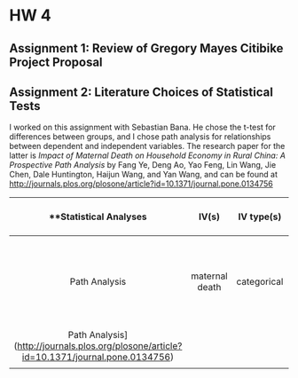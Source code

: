 # HW 4

## Assignment 1: Review of Gregory Mayes Citibike Project Proposal

## Assignment 2: Literature Choices of Statistical Tests
I worked on this assignment with Sebastian Bana. He chose the t-test for 
differences between groups, and I chose path analysis for relationships
between dependent and independent variables. The research paper for the latter
is *Impact of Maternal Death on Household Economy in Rural China: A Prospective
Path Analysis* by Fang Ye, Deng Ao, Yao Feng, Lin Wang, Jie Chen, Dale Huntington,
Haijun Wang, and Yan Wang, and can be found at http://journals.plos.org/plosone/article?id=10.1371/journal.pone.0134756

| **Statistical Analyses      | IV(s)    | IV type(s)  | DV(s)  | DV type(s)  | Control Var  | Control Var type |  Question to be answered | _H0_ | alpha | link to paper** |
|:--------------:|:--------------:|:------:|:---------:|:-----------:|:-----------:|:------------:|:------------------:|:-------:|:---------:|:---------|
Path Analysis  |  maternal death | categorical | annual income, expenditure per capita | continuous | n/a | n/a | How does maternal death impact household economy? |       |     | [Impact of Maternal Death on Household Economy in Rural China: A Prospective
Path Analysis] (http://journals.plos.org/plosone/article?id=10.1371/journal.pone.0134756) |
 |||||||||||||||||||||
